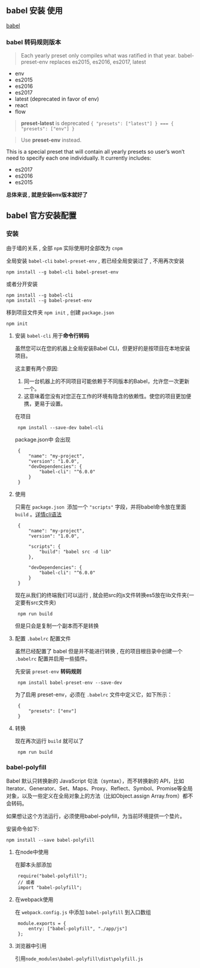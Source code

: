 babel 安装 使用
----------------------------------

[babel](https://babeljs.io/)




### babel 转码规则版本

> Each yearly preset only compiles what was ratified in that year. babel-preset-env replaces es2015, es2016, es2017, latest

* env
* es2015
* es2016
* es2017
* latest (deprecated in favor of env)
* react
* flow

> **preset-latest** is deprecated
`{ "presets": ["latest"] } === { "presets": ["env"] }`

> Use **preset-env** instead.

This is a special preset that will contain all yearly presets so user’s won’t need to specify each one individually.
It currently includes:

* es2017
* es2016
* es2015

**总体来说 , 就是安装env版本就好了**





## babel 官方安装配置




### 安装

由于墙的关系 , 全部 `npm` 实际使用时全部改为 `cnpm`

全局安装 `babel-cli` `babel-preset-env` , 若已经全局安装过了 , 不用再次安装

    npm install --g babel-cli babel-preset-env

或者分开安装

    npm install --g babel-cli
    npm install --g babel-preset-env

移到项目文件夹 `npm init` , 创建 `package.json`

    npm init


1. 安装 `babel-cli` 用于**命令行转码**

    虽然您可以在您的机器上全局安装Babel CLI，但更好的是按项目在本地安装项目。

    这主要有两个原因:

    1. 同一台机器上的不同项目可能依赖于不同版本的Babel，允许您一次更新一个。
    2. 这意味着您没有对您正在工作的环境有隐含的依赖性。使您的项目更加便携，更易于设置。

    在项目

        npm install --save-dev babel-cli

    package.json中 会出现

        {
            "name": "my-project",
            "version": "1.0.0",
            "devDependencies": {
                "babel-cli": "^6.0.0"
            }
        }

2. 使用

    只需在 `package.json `添加一个 `"scripts"` 字段，并将babel命令放在里面 `build` 。[详情cli语法](https://babeljs.io/docs/usage/cli/)

        {
            "name": "my-project",
            "version": "1.0.0",

            "scripts": {
                "build": "babel src -d lib"
            },

            "devDependencies": {
                "babel-cli": "^6.0.0"
            }
        }

    现在从我们的终端我们可以运行 , 就会把src的js文件转换es5放在lib文件夹(一定要有src文件夹)

        npm run build

    但是只会是复制一个副本而不是转换

3. 配置 `.babelrc` 配置文件

    虽然已经配置了 babel 但是并不能进行转换 , 在的项目根目录中创建一个 `.babelrc` 配置并启用一些插件。

    先安装 `preset-env`  **转码规则**

        npm install babel-preset-env --save-dev

    为了启用 preset-env，必须在 `.babelrc` 文件中定义它，如下所示：

        {
            "presets": ["env"]
        }

4. 转换

    现在再次运行 `build` 就可以了

        npm run build





### babel-polyfill

Babel 默认只转换新的 JavaScript 句法（syntax），而不转换新的 API，比如Iterator、Generator、Set、Maps、Proxy、Reflect、Symbol、Promise等全局对象，以及一些定义在全局对象上的方法（比如Object.assign Array.from）都不会转码。

如果想让这个方法运行，必须使用babel-polyfill，为当前环境提供一个垫片。

安装命令如下:

    npm install --save babel-polyfill

1. 在node中使用

    在脚本头部添加

        require("babel-polyfill");
        // 或者
        import "babel-polyfill";

2. 在webpack使用

    在 `webpack.config.js` 中添加 `babel-polyfill` 到入口数组

        module.exports = {
            entry: ["babel-polyfill", "./app/js"]
        };

3. 浏览器中引用

    引用`node_modules\babel-polyfill\dist\polyfill.js`